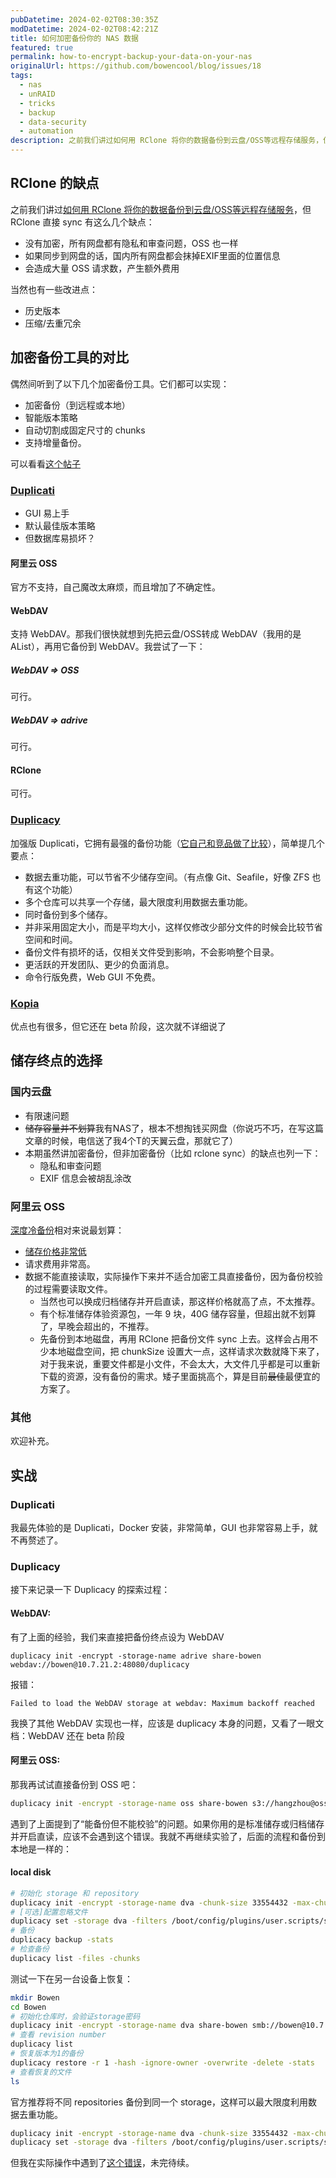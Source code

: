 ```yaml
---
pubDatetime: 2024-02-02T08:30:35Z
modDatetime: 2024-02-02T08:42:21Z
title: 如何加密备份你的 NAS 数据
featured: true
permalink: how-to-encrypt-backup-your-data-on-your-nas
originalUrl: https://github.com/bowencool/blog/issues/18
tags:
  - nas
  - unRAID
  - tricks
  - backup
  - data-security
  - automation
description: 之前我们讲过如何用 RClone 将你的数据备份到云盘/OSS等远程存储服务，但是直接使用 RClone 这种方式太过直白，毫无隐私可言，而且备份没有版本。这期我们来聊聊加密备份。
---
```


## RClone 的缺点

之前我们讲过[如何用 RClone 将你的数据备份到云盘/OSS等远程存储服务](/zh/posts/offsite-disaster-recovery-for-unraid-with-rclone)，但 RClone 直接 sync 有这么几个缺点：

- 没有加密，所有网盘都有隐私和审查问题，OSS 也一样
- 如果同步到网盘的话，国内所有网盘都会抹掉EXIF里面的位置信息
- 会造成大量 OSS 请求数，产生额外费用

当然也有一些改进点：

- 历史版本
- 压缩/去重冗余

## 加密备份工具的对比

偶然间听到了以下几个加密备份工具。它们都可以实现：

- 加密备份（到远程或本地）
- 智能版本策略
- 自动切割成固定尺寸的 chunks
- 支持增量备份。

可以看看[这个帖子](https://forum.duplicati.com/t/duplicati-vs-duplicacy-vs-kopia-vs-vorta/14493)

### [Duplicati](https://github.com/duplicati/duplicati)

- GUI 易上手
- 默认最佳版本策略
- 但数据库易损坏？

#### 阿里云 OSS

官方不支持，自己魔改太麻烦，而且增加了不确定性。

#### WebDAV

支持 WebDAV。那我们很快就想到先把云盘/OSS转成 WebDAV（我用的是 AList），再用它备份到 WebDAV。我尝试了一下：

##### WebDAV => OSS

可行。

##### WebDAV => adrive

可行。

#### RClone

可行。

### [Duplicacy](https://github.com/gilbertchen/duplicacy)

加强版 Duplicati，它拥有最强的备份功能（[它自己和竞品做了比较](https://github.com/gilbertchen/duplicacy?tab=readme-ov-file#comparison-with-other-backup-tools)），简单提几个要点：

- 数据去重功能，可以节省不少储存空间。（有点像 Git、Seafile，好像 ZFS 也有这个功能）
- 多个仓库可以共享一个存储，最大限度利用数据去重功能。
- 同时备份到多个储存。
- 并非采用固定大小，而是平均大小，这样仅修改少部分文件的时候会比较节省空间和时间。
- 备份文件有损坏的话，仅相关文件受到影响，不会影响整个目录。
- 更活跃的开发团队、更少的负面消息。
- 命令行版免费，Web GUI 不免费。

### [Kopia](https://github.com/kopia/kopia/)

优点也有很多，但它还在 beta 阶段，这次就不详细说了

## 储存终点的选择

### 国内云盘

- 有限速问题
- ~~储存容量并不划算~~我有NAS了，根本不想掏钱买网盘（你说巧不巧，在写这篇文章的时候，电信送了我4个T的天翼云盘，那就它了）
- 本期虽然讲加密备份，但非加密备份（比如 rclone sync）的缺点也列一下：
  - 隐私和审查问题
  - EXIF 信息会被胡乱涂改

### 阿里云 OSS

[深度冷备份](https://help.aliyun.com/zh/oss/user-guide/overview-53)相对来说最划算：

- [储存价格非常低](https://www.aliyun.com/price/product#/oss/detail/oss)
- 请求费用非常高。
- 数据不能直接读取，实际操作下来并不适合加密工具直接备份，因为备份校验的过程需要读取文件。
  - 当然也可以换成归档储存并开启直读，那这样价格就高了点，不太推荐。
  - 有个标准储存体验资源包，一年 9 块，40G 储存容量，但超出就不划算了，早晚会超出的，不推荐。
  - 先备份到本地磁盘，再用 RClone 把备份文件 sync 上去。这样会占用不少本地磁盘空间，把 chunkSize 设置大一点，这样请求次数就降下来了，对于我来说，重要文件都是小文件，不会太大，大文件几乎都是可以重新下载的资源，没有备份的需求。矮子里面挑高个，算是目前~~最佳~~最便宜的方案了。

### 其他

欢迎补充。

## 实战

### Duplicati

我最先体验的是 Duplicati，Docker 安装，非常简单，GUI 也非常容易上手，就不再赘述了。

### Duplicacy

接下来记录一下 Duplicacy 的探索过程：

#### WebDAV:

有了上面的经验，我们来直接把备份终点设为 WebDAV

```
duplicacy init -encrypt -storage-name adrive share-bowen webdav://bowen@10.7.21.2:48080/duplicacy
```

报错：

```
Failed to load the WebDAV storage at webdav: Maximum backoff reached
```

我换了其他 WebDAV 实现也一样，应该是 duplicacy 本身的问题，又看了一眼文档：WebDAV 还在 beta 阶段

#### 阿里云 OSS:

那我再试试直接备份到 OSS 吧：

```bash
duplicacy init -encrypt -storage-name oss share-bowen s3://hangzhou@oss-cn-hangzhou.aliyuncs.com/xxx-deep-archived/duplicacy
```

遇到了上面提到了“能备份但不能校验”的问题。如果你用的是标准储存或归档储存并开启直读，应该不会遇到这个错误。我就不再继续实验了，后面的流程和备份到本地是一样的：

#### local disk

```bash
# 初始化 storage 和 repository
duplicacy init -encrypt -storage-name dva -chunk-size 33554432 -max-chunk-size 67108864 share-bowen /mnt/user/backups/duplicacy
# [可选]配置忽略文件
duplicacy set -storage dva -filters /boot/config/plugins/user.scripts/scripts/duplicacyignore
# 备份
duplicacy backup -stats
# 检查备份
duplicacy list -files -chunks
```

测试一下在另一台设备上恢复：

```bash
mkdir Bowen
cd Bowen
# 初始化仓库时，会验证storage密码
duplicacy init -encrypt -storage-name dva share-bowen smb://bowen@10.7.21.2/backups/duplicacy
# 查看 revision number
duplicacy list
# 恢复版本为1的备份
duplicacy restore -r 1 -hash -ignore-owner -overwrite -delete -stats
# 查看恢复的文件
ls
```

官方推荐将不同 repositories 备份到同一个 storage，这样可以最大限度利用数据去重功能。

```bash
duplicacy init -encrypt -storage-name dva -chunk-size 33554432 -max-chunk-size 67108864 share-photos /mnt/user/backups/duplicacy
duplicacy set -storage dva -filters /boot/config/plugins/user.scripts/scripts/duplicacyignore
```

但我在实际操作中遇到了[这个错误](https://forum.duplicacy.com/t/runtime-out-of-memory-fatal-error-out-of-memory/6584)，未完待续。
